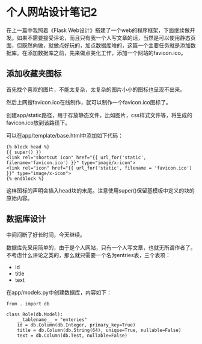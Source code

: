# 个人网站设计笔记2 #

在上一篇中我照着《Flask Web设计》搭建了一个web的程序框架，下面继续做开发。如果不需要接受评论，而且只有我一个人写文章的话，当然是可以使用静态页面，但既然向做，就做点好玩的，加点数据库啥的，这篇一个主要任务就是添加数据库。在添加数据库之前，先来做点美化工作，添加一个网站的favicon.ico。

## 添加收藏夹图标 ##

首先找个喜欢的图片，不能太复杂，太复杂的图片小小的图标也呈现不出来。

然后上网搜favicon.ico在线制作，就可以制作一个favicon.ico图标了。

创建app/static路径，用于存放静态文件，比如图片，css样式文件等，将生成的favicon.ico放到该路径下。

可以在app/template/base.html中添加如下代码：

	{% block head %}
	{{ super() }}
	<link rel="shortcut icon" href="{{ url_for('static', filename='favicon.ico') }}" type="image/x-icon">
	<link rel="icon" href="{{ url_for('static', filename = 'favicon.ico') }}" type="image/x-icon">
	{% endblock %}

这样图标的声明会插入head块的末尾。注意使用super()保留基模板中定义的块的原始内容。

## 数据库设计 ##

中间间断了好长时间，今天继续。

数据库先采用简单的，由于是个人网站，只有一个人写文章，也就无所谓作者了。不考虑什么评论之类的，那么就只需要一个名为entries表，三个表项：

- id
- title
- text

在app/models.py中创建数据库，内容如下：

	from . import db
	
	class Role(db.Model):
	    __tablename__ = "enteries"
	    id = db.Column(db.Integer, primary_key=True)
	    title = db.Column(db.String(64), unique=True, nullable=False)
	    text = db.Column(db.Test, nullable=False)

